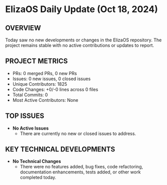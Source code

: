 # ElizaOS Daily Update (Oct 18, 2024)

## OVERVIEW 
Today saw no new developments or changes in the ElizaOS repository. The project remains stable with no active contributions or updates to report.

## PROJECT METRICS
- PRs: 0 merged PRs, 0 new PRs
- Issues: 0 new issues, 0 closed issues
- Unique Contributors: 1825
- Code Changes: +0/-0 lines across 0 files
- Total Commits: 0
- Most Active Contributors: None

## TOP ISSUES
- **No Active Issues**
  - There are currently no new or closed issues to address.

## KEY TECHNICAL DEVELOPMENTS
- **No Technical Changes**
  - There were no features added, bug fixes, code refactoring, documentation enhancements, tests added, or other work completed today.